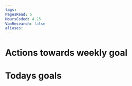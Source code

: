 ```yaml
---
tags: 
PagesRead: 5
HoursCoded: 4.25
VanResearch: false
aliases:
---
```

# Actions towards weekly goal
# Todays goals